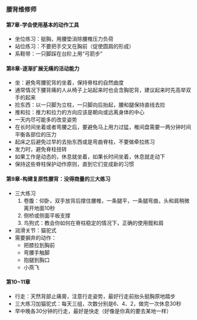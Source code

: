 ### 腰背维修师

#### 第7章-学会使用基本的动作工具
* 坐位练习：挺胸，用腰垫消除腰椎压力负荷
* 站位练习：不要把手交叉在胸前（促使圆肩的形成）
* 系鞋带：一只脚踩在台阶上用“弓箭步”

#### 第8章-逐渐扩展无痛的活动能力
* 坐：避免弯腰驼背的坐着，保持脊柱的自然曲度
* 通常情况下腰背痛的人从椅子上站起来时也会含胸驼背，建议起来时先高举双手的起来
* 捡东西：以一只脚为立柱，一只脚向后抬起，腰和腿保持直线去捡
* 推和拉：推力和拉力的方向应该是朝向或远离身体的中心
* 一天内尽可能多的改变姿势
* 在长时间坐着或者弯腰之后，要避免马上用力过猛，椎间盘需要一两分钟时间平衡各部位的压力
* 起床之后避免过早的去抬东西或是弯曲脊柱，不要做牵拉练习
* 发力时，避免脊柱扭转
* 如果工作是动态的，休息就坐着，如果长时间坐着，休息就走动下
* 保持这些脊柱保护动作原则，直到它们变成新的习惯

#### 第9章-构建复原性腰背：没得商量的三大练习
* 三大练习
  1. 卷腹：仰卧，双手放背后撑住腰椎，一条腿平，一条腿弯曲，头和肩稍微离开地面10秒
  1. 侧桥或侧面平板支撑
  1. 鸟狗式：教会你如何在脊柱稳定的情况下，正确的使用髋和肩
* 润滑关节：猫驼式
* 需要摒弃的动作：
  * 把膝拉到胸前
  * 弯腰手触脚
  * 抱腿到胸口
  * 小燕飞

#### 第10~11章
* 行走：天然背部止痛膏，注意行走姿势，最好行走前抬头挺胸原地踏步
* 三大练习加猫驼式：每天三组，次数分别是6、4、2，做完一次休息30秒
* 早中晚各30分钟的行走，最好是快走（好像是你真的要去某地一样）
